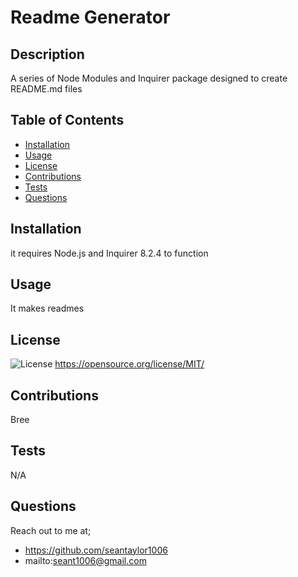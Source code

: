 # Readme Generator
    
  ## Description
  
  A series of Node Modules and Inquirer package designed to create README.md files
  ## Table of Contents
  * [Installation](##installation)
  * [Usage](##usage)
  * [License](##license)
  * [Contributions](##contributions)
  * [Tests](##Tests)
  * [Questions](##Questions)
  
  ## Installation
  it requires Node.js and Inquirer 8.2.4 to function
  ## Usage
  It makes readmes
  ## License
![License](https://img.shields.io/badge/License:-MIT-purple.svg)
https://opensource.org/license/MIT/
  ## Contributions
  Bree
  ## Tests
  N/A
  ## Questions
  Reach out to me at;
  * https://github.com/seantaylor1006
  * mailto:seant1006@gmail.com
  